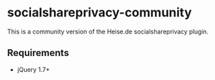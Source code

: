 socialshareprivacy-community
============================

This is a community version of the Heise.de socialshareprivacy plugin.

Requirements
------------
* jQuery 1.7+

